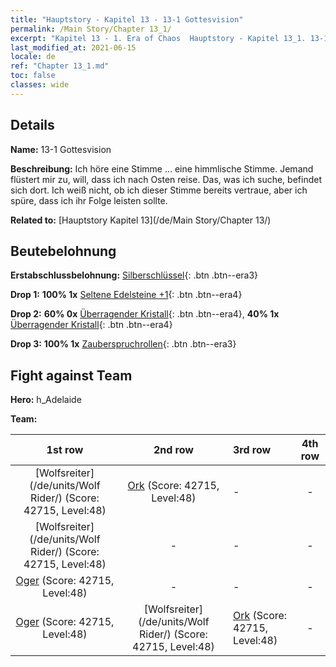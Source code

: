 ```yaml
---
title: "Hauptstory - Kapitel 13 - 13-1 Gottesvision"
permalink: /Main Story/Chapter 13_1/
excerpt: "Kapitel 13 - 1. Era of Chaos  Hauptstory - Kapitel 13_1. 13-1 Gottesvision"
last_modified_at: 2021-06-15
locale: de
ref: "Chapter 13_1.md"
toc: false
classes: wide
---
```


## Details

 **Name:** 13-1 Gottesvision

 **Beschreibung:** Ich höre eine Stimme ... eine himmlische Stimme. Jemand flüstert mir zu, will, dass ich nach Osten reise. Das, was ich suche, befindet sich dort. Ich weiß nicht, ob ich dieser Stimme bereits vertraue, aber ich spüre, dass ich ihr Folge leisten sollte.

 **Related to:** [Hauptstory Kapitel 13](/de/Main Story/Chapter 13/)

## Beutebelohnung

 **Erstabschlussbelohnung:** [Silberschlüssel](/ItemsDE/con_693/){: .btn .btn--era3}

 **Drop 1:** **100% 1x** [Seltene Edelsteine +1](/ItemsDE/mat_44/){: .btn .btn--era4}

 **Drop 2:** **60% 0x** [Überragender Kristall](/ItemsDE/mat_38/){: .btn .btn--era4}, **40% 1x** [Überragender Kristall](/ItemsDE/mat_38/){: .btn .btn--era4}

 **Drop 3:** **100% 1x** [Zauberspruchrollen](/ItemsDE/con_694/){: .btn .btn--era3}


## Fight against Team
 **Hero:** h_Adelaide

 **Team:**


  | 1st row | 2nd row | 3rd row | 4th row |
  |:----:|:----:|:----|:----:|
  | [Wolfsreiter](/de/units/Wolf Rider/) (Score: 42715, Level:48)  | [Ork](/de/units/Orc/) (Score: 42715, Level:48)  | - | - |
  | [Wolfsreiter](/de/units/Wolf Rider/) (Score: 42715, Level:48)  | - | - | - |
  | [Oger](/de/units/Ogre/) (Score: 42715, Level:48)  | - | - | - |
  | [Oger](/de/units/Ogre/) (Score: 42715, Level:48)  | [Wolfsreiter](/de/units/Wolf Rider/) (Score: 42715, Level:48)  | [Ork](/de/units/Orc/) (Score: 42715, Level:48)  | - |


